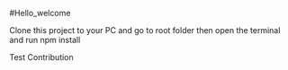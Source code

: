 #Hello_welcome


Clone this project to your PC  and go to root folder then open the terminal and run npm install

Test Contribution
